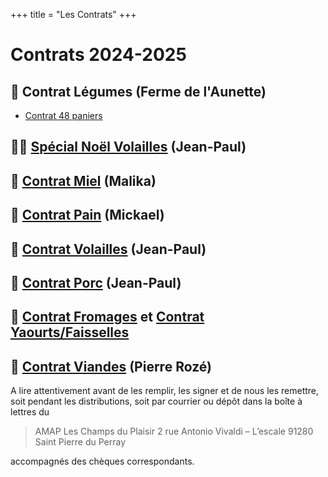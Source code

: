 +++
title = "Les Contrats"
+++

# Contrats 2024-2025

## 🍆 Contrat Légumes (Ferme de l'Aunette)
  * [Contrat 48 paniers](/contrats/Contrat_Panier_legumes_2025_v2.pdf)

## 🐔🎄 [Spécial Noël Volailles](/contrats/2024%20TARIFS%20VOLAILLES%20FETES.xlsx) (Jean-Paul)

## 🍯 [Contrat Miel](/contrats/contrat_miel_2025.docx) (Malika)
## 🥖 [Contrat Pain](/contrats/Contrat%20pain%202025%20St%20Pierre%20avec%20annexe.pdf) (Mickael)
## 🐔 [Contrat Volailles](/contrats/2025%20CONTRAT%20VOLAILLES.doc) (Jean-Paul)
## 🐷 [Contrat Porc](/contrats/2024-CONTRAT-PORC-St-Pierre-du-Perray.doc) (Jean-Paul)
## 🧀 [Contrat Fromages](/contrats/2024-CONTRAT-FROMAGES-CHEVRE.docx) et [Contrat Yaourts/Faisselles](/contrats/2024-CONTRAT-FAISSELLES.docx)
## 🐂 [Contrat Viandes](/contrats/Contrat-Viande-2025.pdf) (Pierre Rozé)


A lire attentivement avant de les remplir, les signer et de nous les remettre, soit pendant les distributions, soit par courrier ou dépôt dans la boîte à lettres du

> AMAP Les Champs du Plaisir
> 2 rue Antonio Vivaldi – L’escale
> 91280 Saint Pierre du Perray

accompagnés des chèques correspondants.
